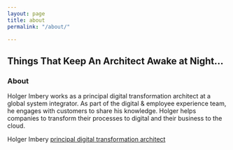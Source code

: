 ```yaml
---
layout: page
title: about
permalink: "/about/"

---
```

## Things That Keep An Architect Awake at Night...

### About

Holger Imbery works as a principal digital transformation architect at a global system integrator. As part of the digital & employee experience team, he engages with customers to share his knowledge. Holger helps companies to transform their processes to digital and their business to the cloud.

Holger Imbery [principal digital transformation architect](https://www.linkedin.com/in/holgerimbery/)